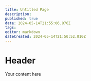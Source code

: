```yaml
---
title: Untitled Page
description: 
published: true
date: 2024-05-14T21:55:06.876Z
tags: 
editor: markdown
dateCreated: 2024-05-14T21:50:52.010Z
---
```


# Header
Your content here